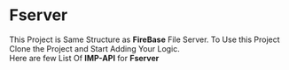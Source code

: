 # Fserver
This Project is Same Structure as **FireBase** File Server.
To Use this Project Clone the Project and Start Adding Your Logic.
<br>
Here are few List Of **IMP-API** for **Fserver**